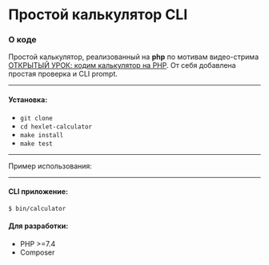 # Простой калькулятор CLI

### О коде

Простой калькулятор, реализованный на **php** по мотивам видео-стрима [ОТКРЫТЫЙ УРОК: кодим калькулятор на PHP](https://youtu.be/dooiNuLLwtY).
От себя добавлена простая проверка и CLI prompt.

---

#### Установка:

* `git clone`
* `cd hexlet-calculator`
* `make install`
* `make test`

---

Пример использования:

-----
#### CLI приложение:
`$ bin/calculator`

#### Для разработки:
* PHP >=7.4
* Composer
